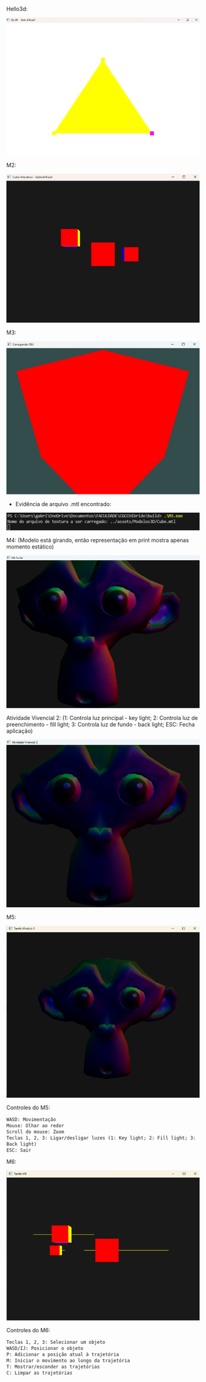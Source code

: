 Hello3d:

![alt text](image.png)

M2:

![alt text](image-1.png)

M3:

![alt text](image-2.png)

+ Evidência de arquivo .mtl encontrado:

![alt text](image-3.png)

M4: (Modelo está girando, então representação em print mostra apenas momento estático)

![alt text](image-4.png)

Atividade Vivencial 2: (1: Controla luz principal - key light; 2: Controla luz de preenchimento - fill light; 3: Controla luz de fundo - back light; ESC: Fecha aplicação)

![alt text](image-5.png)

M5: 

![alt text](image-6.png)

Controles do M5:

    WASD: Movimentação
    Mouse: Olhar ao redor
    Scroll do mouse: Zoom
    Teclas 1, 2, 3: Ligar/desligar luzes (1: Key light; 2: Fill light; 3: Back light)
    ESC: Sair 

M6:

![alt text](image-7.png)

Controles do M6:

    Teclas 1, 2, 3: Selecionar um objeto
    WASD/IJ: Posicionar o objeto
    P: Adicionar a posição atual à trajetória
    M: Iniciar o movimento ao longo da trajetória
    T: Mostrar/esconder as trajetórias
    C: Limpar as trajetórias
